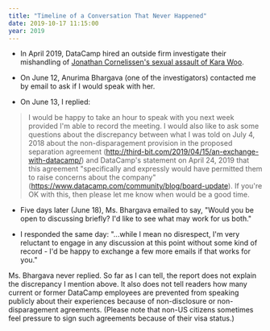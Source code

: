 ```yaml
---
title: "Timeline of a Conversation That Never Happened"
date: 2019-10-17 11:15:00
year: 2019
---
```


-   In April 2019,
    DataCamp hired an outside firm investigate their mishandling of [Jonathan Cornelissen's sexual assault of Kara Woo](https://www.buzzfeednews.com/article/daveyalba/datacamp-sexual-harassment-metoo-tech-startup).

-   On June 12, Anurima Bhargava (one of the investigators) contacted me by email to ask if I would speak with her.

-   On June 13, I replied:

   > I would be happy to take an hour to speak with you next week provided I'm able to record the meeting. I would also like to ask some questions about the discrepancy between what I was told on July 4, 2018 about the non-disparagement provision in the proposed separation agreement (<http://third-bit.com/2019/04/15/an-exchange-with-datacamp/>) and DataCamp's statement on April 24, 2019 that this agreement "specifically and expressly would have permitted them to raise concerns about the company" (<https://www.datacamp.com/community/blog/board-update>). If you're OK with this, then please let me know when would be a good time.

-   Five days later (June 18), Ms. Bhargava emailed to say, "Would you be open to discussing briefly?  I'd like to see what may work for us both."

-   I responded the same day: "...while I mean no disrespect, I'm very reluctant to engage in any discussion at this point without some kind of record - I'd be happy to exchange a few more emails if that works for you."

Ms. Bhargava never replied.
So far as I can tell, the report does not explain the discrepancy I mention above.
It also does not tell readers how many current or former DataCamp employees
are prevented from speaking publicly about their experiences
because of non-disclosure or non-disparagement agreements.
(Please note that non-US citizens sometimes feel pressure to sign such agreements because of their visa status.)
